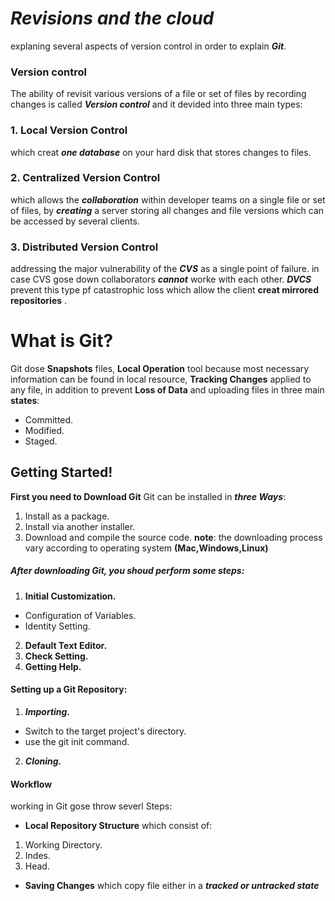 # ***Revisions and the cloud*** 
 explaning several aspects of version control in order to explain ***Git***. 

 ### **Version control**

 The ability of revisit various versions of a file or set of files 
 by recording changes is called ***Version control*** and it devided into three main types: 

  ### 1. **Local Version Control** 
 which creat ***one database*** on your hard disk that stores changes to files.
  ### 2. **Centralized Version Control** 
 which allows the ***collaboration*** within developer teams on a single file or set of files, by ***creating*** a server storing all changes and file versions which can be accessed by several clients. 
 ### 3. **Distributed Version Control** 
 addressing the major vulnerability of the ***CVS*** as a single point of failure. in case CVS gose down collaborators ***cannot*** 
 worke with each other. 
 ***DVCS*** prevent this type pf catastrophic loss which allow the client **creat mirrored repositories** . 

 #  What is Git? 
 Git dose **Snapshots** files, **Local Operation** tool because most necessary information can be found in local resource, 
 **Tracking Changes** applied to any file, in addition to prevent **Loss of Data** and uploading files in three main **states**:
 * Committed.
 * Modified.
 * Staged. 
## Getting Started! 
**First you need to Download Git**
Git can be installed in ***three Ways***: 
1. Install as a package. 
2. Install via another installer. 
3. Download and compile the source code. 
 **note**: the downloading process vary according to operating system **(Mac,Windows,Linux)** 

 ##### After downloading Git, you shoud perform some steps: 

 1. **Initial Customization.**
 * Configuration of Variables. 
 * Identity Setting. 
2. **Default Text Editor.** 
3. **Check Setting.**
4. **Getting Help.** 

#### **Setting** up a Git Repository: 
1. ***Importing.***
* Switch to the target project's directory. 
* use the git init command. 
2. ***Cloning.***

#### Workflow 
working in Git gose throw severl Steps:
* **Local Repository Structure** which consist of:
1. Working Directory. 
2. Indes. 
3. Head. 
* **Saving Changes** which copy file either in a ***tracked or untracked state*** 







